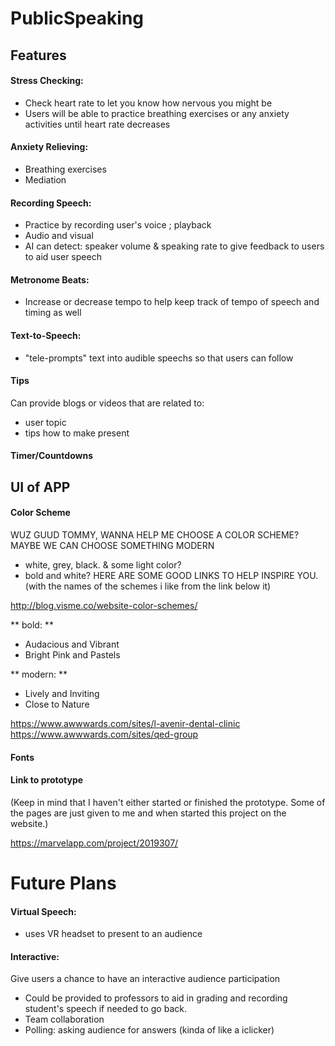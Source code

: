 # PublicSpeaking


## Features
#### Stress Checking:
   * Check heart rate to let you know how nervous you might be
   * Users will be able to practice breathing exercises or any anxiety activities until heart rate decreases
   
#### Anxiety Relieving:
  * Breathing exercises
  * Mediation
                  
#### Recording Speech:
  * Practice by recording user's voice ; playback
  * Audio and visual
  * AI can detect: speaker volume & speaking rate
to give feedback to users to aid user speech
    
#### Metronome Beats:
  * Increase or decrease tempo to help keep track of tempo of speech and timing as well
  
#### Text-to-Speech:
  * "tele-prompts" text into audible speechs so that users can follow

#### Tips
Can provide blogs or videos that are related to:
  * user topic
  * tips how to make present
        
#### Timer/Countdowns

## UI of APP
#### Color Scheme
WUZ GUUD TOMMY, WANNA HELP ME CHOOSE A COLOR SCHEME?
MAYBE WE CAN CHOOSE SOMETHING MODERN 
  * white, grey, black. & some light color?
  * bold and white?
HERE ARE SOME GOOD LINKS TO HELP INSPIRE YOU. (with the names of the schemes i like from the link below it)

http://blog.visme.co/website-color-schemes/

** bold: **
   * Audacious and Vibrant
   * Bright Pink and Pastels

** modern: **
   * Lively and Inviting
   * Close to Nature 
   
https://www.awwwards.com/sites/l-avenir-dental-clinic
https://www.awwwards.com/sites/qed-group  

#### Fonts


#### Link to prototype
(Keep in mind that I haven't either started or finished the prototype. Some of the pages are just given to me and when started this project on the website.)

https://marvelapp.com/project/2019307/



# Future Plans
#### Virtual Speech:
  * uses VR headset to present to an audience

#### Interactive:
Give users a chance to have an interactive audience participation
  * Could be provided to professors to aid in grading and recording student's speech if needed to go back. 
  * Team collaboration
  * Polling: asking audience for answers (kinda of like a iclicker)
  
